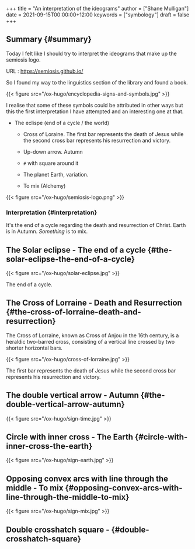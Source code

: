 +++
title = "An interpretation of the ideograms"
author = ["Shane Mulligan"]
date = 2021-09-15T00:00:00+12:00
keywords = ["symbology"]
draft = false
+++

## Summary {#summary}

Today I felt like I should try to interpret
the ideograms that make up the semiosis logo.

URL
: <https://semiosis.github.io/>

So I found my way to the linguistics section
of the library and found a book.

{{< figure src="/ox-hugo/encyclopedia-signs-and-symbols.jpg" >}}

I realise that some of these symbols could be
attributed in other ways but this the first
interpretation I have attempted and an
interesting one at that.

-   The eclispe (end of a cycle / the world)
    -   Cross of Loraine. The first bar represents the death of Jesus while the second cross bar represents his resurrection and victory.

    -   Up-down arrow. Autumn

    -   `#` with square around it

    -   The planet Earth, variation.

    -   To mix (Alchemy)

{{< figure src="/ox-hugo/semiosis-logo.png" >}}


### Interpretation {#interpretation}

It's the end of a cycle regarding the death
and resurrection of Christ.
Earth is in Autumn. _Something_ is to mix.


## The Solar eclipse - The end of a cycle {#the-solar-eclipse-the-end-of-a-cycle}

{{< figure src="/ox-hugo/solar-eclipse.jpg" >}}

The end of a cycle.


## The Cross of Lorraine - Death and Resurrection {#the-cross-of-lorraine-death-and-resurrection}

The Cross of Lorraine, known as Cross of Anjou
in the 16th century, is a heraldic two-barred
cross, consisting of a vertical line crossed
by two shorter horizontal bars.

{{< figure src="/ox-hugo/cross-of-lorraine.jpg" >}}

The first bar represents the death of Jesus
while the second cross bar represents his
resurrection and victory.


## The double vertical arrow - Autumn {#the-double-vertical-arrow-autumn}

{{< figure src="/ox-hugo/sign-time.jpg" >}}


## Circle with inner cross - The Earth {#circle-with-inner-cross-the-earth}

{{< figure src="/ox-hugo/sign-earth.jpg" >}}


## Opposing convex arcs with line through the middle - To mix {#opposing-convex-arcs-with-line-through-the-middle-to-mix}

{{< figure src="/ox-hugo/sign-mix.jpg" >}}


## Double crosshatch square - {#double-crosshatch-square}